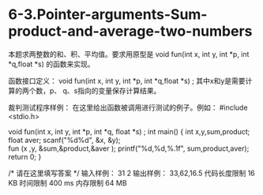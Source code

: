 # 6-3.Pointer-arguments-Sum-product-and-average-two-numbers
本题求两整数的和、积、平均值。要求用原型是  void fun(int x, int y, int *p, int *q,float *s)  的函数来实现。

函数接口定义：
void fun(int x, int y, int *p, int *q,float *s) ;
其中x和y是需要计算的两个数，p、 q、s指向的变量保存计算结果。

裁判测试程序样例：
在这里给出函数被调用进行测试的例子。例如：
#include <stdio.h>

void fun(int x, int y, int *p, int *q, float  *s) ;
int main()
{
 int x,y,sum,product; float aver;
  scanf("%d%d", &x, &y);  
  fun (x ,y, &sum,&product,&aver );
  printf("%d,%d,%.1f", sum,product,aver);
  return 0;
}

/* 请在这里填写答案 */
输入样例：
31 2
输出样例：
33,62,16.5
代码长度限制
16 KB
时间限制
400 ms
内存限制
64 MB
